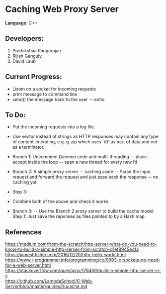 Caching Web Proxy Server
========================

**Language**: C++  

**Developers**:
---------------
 1. Prathikshaa Rangarajan  
 2. Rijish Ganguly   
 3. David Laub    


## Current Progress:
* Listen on a socket for incoming requests
* print message to command line
* send() the message back to the user -- echo


## To Do:

* Put the incoming requests into a log file.

* Use vector<char> instead of strings as HTTP responses may contain any type of content-encoding, e.g. g-zip which uses '\0' as part of data and not as a terminator.

* Branch 1: Uncomment Daemon code and multi-threading
--  place accept inside the loop -- span a new thread for every new fd

* Branch 2: A simple proxy server -- caching aside
-- Parse the input request and forward the request and just pass back the response -- no caching yet.

* Step 3:
- Combine both of the above and check it works

* Branch 3:
-- Use the Branch 2 proxy server to build the cache model:
   Step 1: Just save the reponses as files pointed to by a Hash map

## References
https://medium.com/from-the-scratch/http-server-what-do-you-need-to-know-to-build-a-simple-http-server-from-scratch-d1ef8945e4fa  
https://jameshfisher.com/2016/12/20/http-hello-world.html  
https://www.i-programmer.info/programming/cc/9993-c-sockets-no-need-for-a-web-server.html  
https://stackoverflow.com/questions/176409/build-a-simple-http-server-in-c  
https://github.com/LambdaSchool/C-Web-Server/blob/master/guides/lrucache.md  
